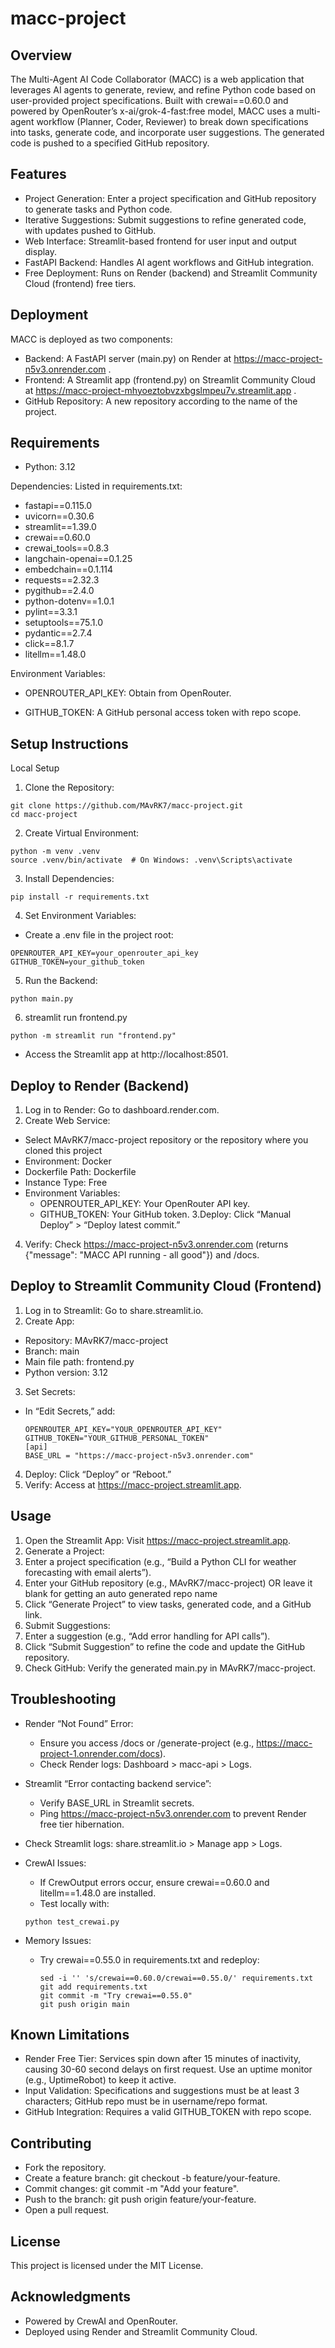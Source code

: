 # macc-project

## Overview

The Multi-Agent AI Code Collaborator (MACC) is a web application that leverages AI agents to generate, review, and refine Python code based on user-provided project specifications. Built with crewai==0.60.0 and powered by OpenRouter’s x-ai/grok-4-fast:free model, MACC uses a multi-agent workflow (Planner, Coder, Reviewer) to break down specifications into tasks, generate code, and incorporate user suggestions. The generated code is pushed to a specified GitHub repository.

## Features

- Project Generation: Enter a project specification and GitHub repository to generate tasks and Python code.
- Iterative Suggestions: Submit suggestions to refine generated code, with updates pushed to GitHub.
- Web Interface: Streamlit-based frontend for user input and output display.
- FastAPI Backend: Handles AI agent workflows and GitHub integration.
- Free Deployment: Runs on Render (backend) and Streamlit Community Cloud (frontend) free tiers.

## Deployment

MACC is deployed as two components:

- Backend: A FastAPI server (main.py) on Render at https://macc-project-n5v3.onrender.com .
- Frontend: A Streamlit app (frontend.py) on Streamlit Community Cloud at https://macc-project-mhyoeztobvzxbgslmpeu7v.streamlit.app .
- GitHub Repository: A new repository according to the name of the project.

## Requirements
* Python: 3.12

Dependencies: Listed in requirements.txt:

- fastapi==0.115.0
- uvicorn==0.30.6
- streamlit==1.39.0
- crewai==0.60.0
- crewai_tools==0.8.3
- langchain-openai==0.1.25
- embedchain==0.1.114
- requests==2.32.3
- pygithub==2.4.0
- python-dotenv==1.0.1
- pylint==3.3.1
- setuptools==75.1.0
- pydantic==2.7.4
- click==8.1.7
- litellm==1.48.0

Environment Variables:

- OPENROUTER_API_KEY: Obtain from OpenRouter.

- GITHUB_TOKEN: A GitHub personal access token with repo scope.

## Setup Instructions

Local Setup

1. Clone the Repository:

```
git clone https://github.com/MAvRK7/macc-project.git
cd macc-project
```

2. Create Virtual Environment:
```
python -m venv .venv
source .venv/bin/activate  # On Windows: .venv\Scripts\activate
```

3. Install Dependencies:

```
pip install -r requirements.txt
```

4. Set Environment Variables:

- Create a .env file in the project root:

```
OPENROUTER_API_KEY=your_openrouter_api_key
GITHUB_TOKEN=your_github_token
```

5. Run the Backend:

```
python main.py
```

6. streamlit run frontend.py

```
python -m streamlit run "frontend.py"
```

- Access the Streamlit app at http://localhost:8501.

## Deploy to Render (Backend)

1. Log in to Render: Go to dashboard.render.com.
2. Create Web Service:
- Select MAvRK7/macc-project repository or the repository where you cloned this project 
- Environment: Docker
- Dockerfile Path: Dockerfile
- Instance Type: Free
- Environment Variables:
  - OPENROUTER_API_KEY: Your OpenRouter API key.
  - GITHUB_TOKEN: Your GitHub token.
3.Deploy: Click “Manual Deploy” > “Deploy latest commit.”
4. Verify: Check https://macc-project-n5v3.onrender.com (returns {"message": "MACC API running - all good"}) and /docs.

## Deploy to Streamlit Community Cloud (Frontend)

1. Log in to Streamlit: Go to share.streamlit.io.
2. Create App:
- Repository: MAvRK7/macc-project
- Branch: main
- Main file path: frontend.py
- Python version: 3.12
3. Set Secrets:
- In “Edit Secrets,” add:
  ```
  OPENROUTER_API_KEY="YOUR_OPENROUTER_API_KEY"
  GITHUB_TOKEN="YOUR_GITHUB_PERSONAL_TOKEN"
  [api]
  BASE_URL = "https://macc-project-n5v3.onrender.com"

4. Deploy: Click “Deploy” or “Reboot.”
5. Verify: Access at https://macc-project.streamlit.app.

## Usage

1. Open the Streamlit App: Visit https://macc-project.streamlit.app.
2. Generate a Project:
3. Enter a project specification (e.g., “Build a Python CLI for weather forecasting with email alerts”).
4. Enter your GitHub repository (e.g., MAvRK7/macc-project) OR leave it blank for getting an auto generated repo name
5. Click “Generate Project” to view tasks, generated code, and a GitHub link.
6. Submit Suggestions:
7. Enter a suggestion (e.g., “Add error handling for API calls”).
8. Click “Submit Suggestion” to refine the code and update the GitHub repository.
9. Check GitHub: Verify the generated main.py in MAvRK7/macc-project.   

## Troubleshooting

- Render “Not Found” Error:
  - Ensure you access /docs or /generate-project (e.g., https://macc-project-1.onrender.com/docs).
  - Check Render logs: Dashboard > macc-api > Logs.

- Streamlit “Error contacting backend service”:
  - Verify BASE_URL in Streamlit secrets.
  - Ping https://macc-project-n5v3.onrender.com to prevent Render free tier hibernation.

- Check Streamlit logs: share.streamlit.io > Manage app > Logs.
- CrewAI Issues:
  - If CrewOutput errors occur, ensure crewai==0.60.0 and litellm==1.48.0 are installed.
  - Test locally with:
  ```
  python test_crewai.py
  ```

- Memory Issues:
  - Try crewai==0.55.0 in requirements.txt and redeploy:  
    ```
    sed -i '' 's/crewai==0.60.0/crewai==0.55.0/' requirements.txt
    git add requirements.txt
    git commit -m "Try crewai==0.55.0"
    git push origin main
    ```

## Known Limitations

- Render Free Tier: Services spin down after 15 minutes of inactivity, causing 30-60 second delays on first request. Use an uptime monitor (e.g., UptimeRobot) to keep it active.
- Input Validation: Specifications and suggestions must be at least 3 characters; GitHub repo must be in username/repo format.
- GitHub Integration: Requires a valid GITHUB_TOKEN with repo scope.

## Contributing

- Fork the repository.
- Create a feature branch: git checkout -b feature/your-feature.
- Commit changes: git commit -m "Add your feature".
- Push to the branch: git push origin feature/your-feature.
- Open a pull request.

## License

This project is licensed under the MIT License.

## Acknowledgments

- Powered by CrewAI and OpenRouter.
- Deployed using Render and Streamlit Community Cloud.
  

    

   
